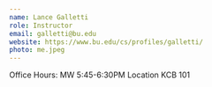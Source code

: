 ```yaml
---
name: Lance Galletti
role: Instructor
email: galletti@bu.edu
website: https://www.bu.edu/cs/profiles/galletti/
photo: me.jpeg
---
```


Office Hours: MW 5:45-6:30PM Location KCB 101
